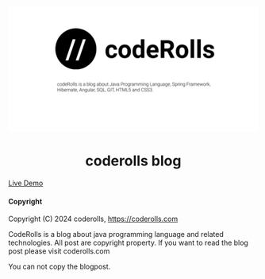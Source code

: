 <p align="center">
  <img src="github-repo-social-preview.png">
</p>

<center> <h1>coderolls blog</h1> </center>

[Live Demo](https://coderolls.github.io)


#### Copyright

Copyright (C) 2024 coderolls, https://coderolls.com

CodeRolls is a blog about java programming language and related technologies. All post are copyright property. If you want to read the blog post please visit coderolls.com

You can not copy the blogpost.

